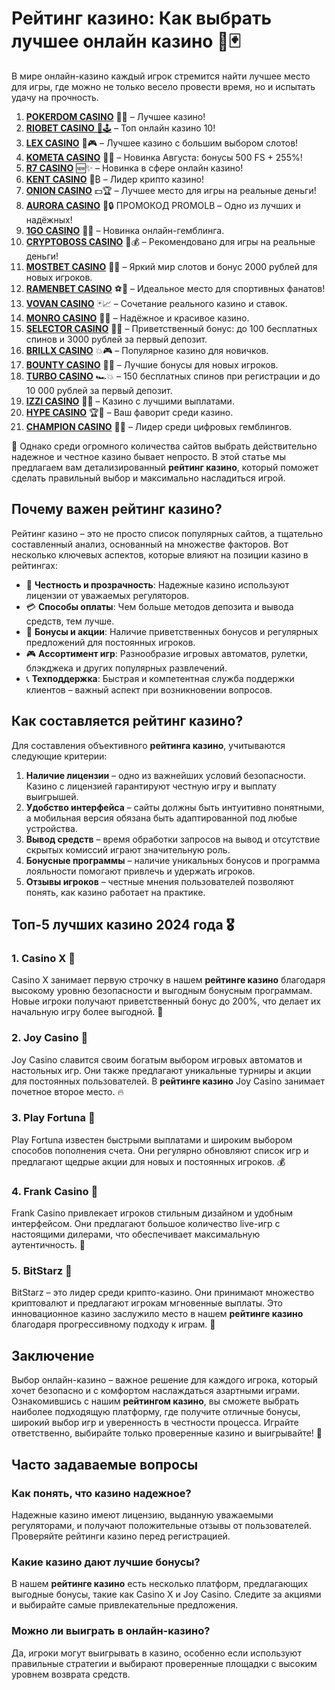 # Рейтинг казино: Как выбрать лучшее онлайн казино 🎰🃏

В мире онлайн-казино каждый игрок стремится найти лучшее место для игры, где можно не только весело провести время, но и испытать удачу на прочность.
1. [**POKERDOM CASINO**](https://4pd-stat.com/click/65c385136bcc63141167f1e3/4450/13807/subaccount) 🎰🔥 – Лучшее казино!
1. [**RIOBET CASINO** 🌟🕹️](https://tracker.rioaffi.com/link?btag=1027246_346134) – Топ онлайн казино 10!
1. [**LEX CASINO**](https://lex-ircp01.com/c71ab4dfb) 🎯🎮 – Лучшее казино с большим выбором слотов!
1. [**KOMETA CASINO**](https://stars-flight.com/s2371995e) 🚀🎁 – Новинка Августа: бонусы 500 FS + 255%!
1. [**R7 CASINO**](https://aristocratic-hall.com/s9f210880) 🆕✨ – Новинка в сфере онлайн казино!
1. [**KENT CASINO**](https://passage-through-deserts.com/de0514c15) 💎₿ – Лидер крипто казино!
1. [**ONION CASINO**](https://obclk001-2d.top/click?offer_id=986&partner_id=10542&landing_id=1798&utm_medium=affiliate&sub_1=oncasino3) 💵🏆 – Лучшее место для игры на реальные деньги!
1. [**AURORA CASINO**](https://10trafic-stat2.com/click/668546566bcc6313411604c7/6766/15114/subaccount?promocode=PROMOLB) 🌌🔒 ПРОМОКОД PROMOLB – Одно из лучших и надёжных!
1. [**1GO CASINO**](https://1go-ircp01.com/ce015f410) 🎉🎲 – Новинка онлайн-гемблинга.
1. [**CRYPTOBOSS CASINO**](https://cryptobossc.online/d847bcfa9) 👑💰 – Рекомендовано для игры на реальные деньги!
1. [**MOSTBET CASINO**](https://ktbtis024ifqfn0mst.com/beQs) 🎡💫 – Яркий мир слотов и бонус 2000 рублей для новых игроков.
1. [**RAMENBET CASINO**](https://get.saltyram.com/ru/registration?apkpop=0&partner=p24970p3296034p5526) ⚽🏅 – Идеальное место для спортивных фанатов!
1. [**VOVAN CASINO**](https://vovan.site/d2375cf9b) 🃏📈 – Сочетание реального казино и ставок.
1. [**MONRO CASINO**](https://mnr-ircp01.com/c3ce72a2c) 🌟💖 – Надёжное и красивое казино.
1. [**SELECTOR CASINO**](https://gosel.pl/SELVK) 🎁🎉 – Приветственный бонус: до 100 бесплатных спинов и 3000 рублей за первый депозит.
1. [**BRILLX CASINO**](https://brillx.pub/BRIVK) 💥🎮 – Популярное казино для новичков.
1. [**BOUNTY CASINO**](https://bounty-casino.de/BOVK) 🎯🎁 – Лучшие бонусы для новых игроков.
1. [**TURBO CASINO**](https://turbo-casino.pro/TURVK) 🏎️💥 – 150 бесплатных спинов при регистрации и до 10 000 рублей за первый депозит.
1. [**IZZI CASINO**](https://izzi-fr03.com/ca7c8a7b7) 💸🔝 – Казино с лучшими выплатами.
1. [**HYPE CASINO**](https://hypekaz.com/dc2f44ad0) 🏆🎉 – Ваш фаворит среди казино.
1. [**CHAMPION CASINO**](https://champcasino.ink/pobeda/doa-hats?p80412p305331p112c) 🥇🎰 – Лидер среди цифровых гемблингов.

🎰 Однако среди огромного количества сайтов выбрать действительно надежное и честное казино бывает непросто. В этой статье мы предлагаем вам детализированный **рейтинг казино**, который поможет сделать правильный выбор и максимально насладиться игрой.

## Почему важен рейтинг казино?

Рейтинг казино – это не просто список популярных сайтов, а тщательно составленный анализ, основанный на множестве факторов. Вот несколько ключевых аспектов, которые влияют на позиции казино в рейтингах:

- 🎲 **Честность и прозрачность**: Надежные казино используют лицензии от уважаемых регуляторов.
- 💳 **Способы оплаты**: Чем больше методов депозита и вывода средств, тем лучше.
- 🎁 **Бонусы и акции**: Наличие приветственных бонусов и регулярных предложений для постоянных игроков.
- 🎮 **Ассортимент игр**: Разнообразие игровых автоматов, рулетки, блэкджека и других популярных развлечений.
- 📞 **Техподдержка**: Быстрая и компетентная служба поддержки клиентов – важный аспект при возникновении вопросов.

## Как составляется рейтинг казино?

Для составления объективного **рейтинга казино**, учитываются следующие критерии:

1. **Наличие лицензии** – одно из важнейших условий безопасности. Казино с лицензией гарантируют честную игру и выплату выигрышей.
2. **Удобство интерфейса** – сайты должны быть интуитивно понятными, а мобильная версия обязана быть адаптированной под любые устройства.
3. **Вывод средств** – время обработки запросов на вывод и отсутствие скрытых комиссий играют значительную роль.
4. **Бонусные программы** – наличие уникальных бонусов и программа лояльности помогают привлечь и удержать игроков.
5. **Отзывы игроков** – честные мнения пользователей позволяют понять, как казино работает на практике.

## Топ-5 лучших казино 2024 года 🎖️

### 1. **Casino X** 🌟
Casino X занимает первую строчку в нашем **рейтинге казино** благодаря высокому уровню безопасности и выгодным бонусным программам. Новые игроки получают приветственный бонус до 200%, что делает их начальную игру более выгодной. 🎁

### 2. **Joy Casino** 🥈
Joy Casino славится своим богатым выбором игровых автоматов и настольных игр. Они также предлагают уникальные турниры и акции для постоянных пользователей. В **рейтинге казино** Joy Casino занимает почетное второе место. 🔥

### 3. **Play Fortuna** 🥉
Play Fortuna известен быстрыми выплатами и широким выбором способов пополнения счета. Они регулярно обновляют список игр и предлагают щедрые акции для новых и постоянных игроков. 💰

### 4. **Frank Casino** 💎
Frank Casino привлекает игроков стильным дизайном и удобным интерфейсом. Они предлагают большое количество live-игр с настоящими дилерами, что обеспечивает максимальную аутентичность. 🎱

### 5. **BitStarz** 🏅
BitStarz – это лидер среди крипто-казино. Они принимают множество криптовалют и предлагают игрокам мгновенные выплаты. Это инновационное казино заслужило место в нашем **рейтинге казино** благодаря прогрессивному подходу к играм. 🚀

## Заключение

Выбор онлайн-казино – важное решение для каждого игрока, который хочет безопасно и с комфортом наслаждаться азартными играми. Ознакомившись с нашим **рейтингом казино**, вы сможете выбрать наиболее подходящую платформу, где получите отличные бонусы, широкий выбор игр и уверенность в честности процесса. Играйте ответственно, выбирайте только проверенные казино и выигрывайте! 🎉

## Часто задаваемые вопросы

### Как понять, что казино надежное?
Надежные казино имеют лицензию, выданную уважаемыми регуляторами, и получают положительные отзывы от пользователей. Проверяйте рейтинги казино перед регистрацией.

### Какие казино дают лучшие бонусы?
В нашем **рейтинге казино** есть несколько платформ, предлагающих выгодные бонусы, такие как Casino X и Joy Casino. Следите за акциями и выбирайте самые привлекательные предложения.

### Можно ли выиграть в онлайн-казино?
Да, игроки могут выигрывать в казино, особенно если используют правильные стратегии и выбирают проверенные площадки с высоким уровнем возврата средств.

